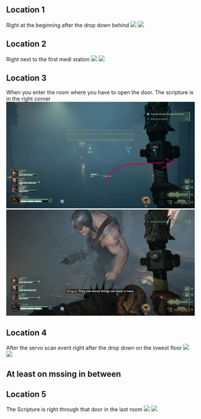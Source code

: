 ## Location 1
Right at the beginning after the drop down behind
![](images/20221121213117_1.jpg)
![](images/20221121213141_1_edit.jpg)
## Location 2
Right next to the first medi station
![](images/20221121215352_1_edit.jpg)
![](images/20221121215339_1.jpg)
## Location 3
When you enter the room where you have to open the door. The scripture is in the right corner
![](images/20221203150809_1_edit.jpg)
![](images/20221203150748_1.jpg)
## Location 4
After the servo scan event right after the drop down on the lowest floor
![](images/20221121214009_1_edit.jpg)
![](images/20221121213951_1.jpg)

## At least on mssing in between

## Location 5
The Scripture is right through that door in the last room
![](images/20221121220407_1.jpg)
![](images/20221121220528_1.jpg)